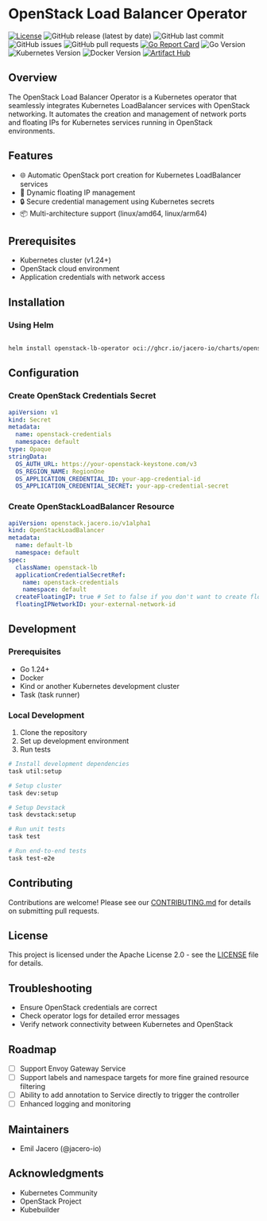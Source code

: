 # OpenStack Load Balancer Operator

[![License](https://img.shields.io/badge/License-Apache%202.0-blue.svg)](https://opensource.org/licenses/Apache-2.0)
![GitHub release (latest by date)](https://img.shields.io/github/v/release/jacero-io/openstack-lb-operator)
![GitHub last commit](https://img.shields.io/github/last-commit/jacero-io/openstack-lb-operator)
![GitHub issues](https://img.shields.io/github/issues/jacero-io/openstack-lb-operator)
![GitHub pull requests](https://img.shields.io/github/issues-pr/jacero-io/openstack-lb-operator)
[![Go Report Card](https://goreportcard.com/badge/github.com/jacero-io/openstack-lb-operator)](https://goreportcard.com/report/github.com/jacero-io/openstack-lb-operator)
![Go Version](https://img.shields.io/badge/Go-v1.22%2B-blue)
![Kubernetes Version](https://img.shields.io/badge/Kubernetes-v1.29.1%2B-blue)
![Docker Version](https://img.shields.io/badge/Docker-v25.0.0%2B-blue)
[![Artifact Hub](https://img.shields.io/endpoint?url=https://artifacthub.io/badge/repository/openstack-lb-operator)](https://artifacthub.io/packages/helm/openstack-lb-operator/openstack-lb-operator)

## Overview

The OpenStack Load Balancer Operator is a Kubernetes operator that seamlessly integrates Kubernetes LoadBalancer services with OpenStack networking. It automates the creation and management of network ports and floating IPs for Kubernetes services running in OpenStack environments.

## Features

- 🌐 Automatic OpenStack port creation for Kubernetes LoadBalancer services
- 🚀 Dynamic floating IP management
- 🔒 Secure credential management using Kubernetes secrets
- 📦 Multi-architecture support (linux/amd64, linux/arm64)

## Prerequisites

- Kubernetes cluster (v1.24+)
- OpenStack cloud environment
- Application credentials with network access

## Installation

### Using Helm

```bash

helm install openstack-lb-operator oci://ghcr.io/jacero-io/charts/openstack-lb-operator
```

## Configuration

### Create OpenStack Credentials Secret

```yaml
apiVersion: v1
kind: Secret
metadata:
  name: openstack-credentials
  namespace: default
type: Opaque
stringData:
  OS_AUTH_URL: https://your-openstack-keystone.com/v3
  OS_REGION_NAME: RegionOne
  OS_APPLICATION_CREDENTIAL_ID: your-app-credential-id
  OS_APPLICATION_CREDENTIAL_SECRET: your-app-credential-secret
```

### Create OpenStackLoadBalancer Resource

```yaml
apiVersion: openstack.jacero.io/v1alpha1
kind: OpenStackLoadBalancer
metadata:
  name: default-lb
  namespace: default
spec:
  className: openstack-lb
  applicationCredentialSecretRef:
    name: openstack-credentials
    namespace: default
  createFloatingIP: true # Set to false if you don't want to create floating IPs
  floatingIPNetworkID: your-external-network-id
```

## Development

### Prerequisites

- Go 1.24+
- Docker
- Kind or another Kubernetes development cluster
- Task (task runner)

### Local Development

1. Clone the repository
2. Set up development environment
3. Run tests

```bash
# Install development dependencies
task util:setup

# Setup cluster
task dev:setup

# Setup Devstack
task devstack:setup

# Run unit tests
task test

# Run end-to-end tests
task test-e2e
```

## Contributing

Contributions are welcome! Please see our [CONTRIBUTING.md](CONTRIBUTING.md) for details on submitting pull requests.

## License

This project is licensed under the Apache License 2.0 - see the [LICENSE](LICENSE) file for details.

## Troubleshooting

- Ensure OpenStack credentials are correct
- Check operator logs for detailed error messages
- Verify network connectivity between Kubernetes and OpenStack

## Roadmap

- [ ] Support Envoy Gateway Service
- [ ] Support labels and namespace targets for more fine grained resource filtering
- [ ] Ability to add annotation to Service directly to trigger the controller
- [ ] Enhanced logging and monitoring

## Maintainers

- Emil Jacero (@jacero-io)

## Acknowledgments

- Kubernetes Community
- OpenStack Project
- Kubebuilder
